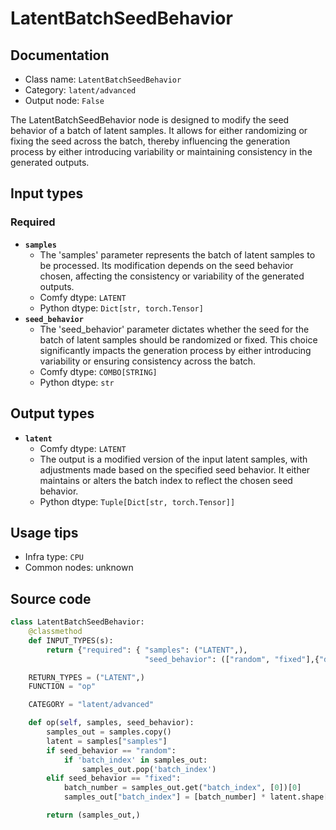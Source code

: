 # LatentBatchSeedBehavior
## Documentation
- Class name: `LatentBatchSeedBehavior`
- Category: `latent/advanced`
- Output node: `False`

The LatentBatchSeedBehavior node is designed to modify the seed behavior of a batch of latent samples. It allows for either randomizing or fixing the seed across the batch, thereby influencing the generation process by either introducing variability or maintaining consistency in the generated outputs.
## Input types
### Required
- **`samples`**
    - The 'samples' parameter represents the batch of latent samples to be processed. Its modification depends on the seed behavior chosen, affecting the consistency or variability of the generated outputs.
    - Comfy dtype: `LATENT`
    - Python dtype: `Dict[str, torch.Tensor]`
- **`seed_behavior`**
    - The 'seed_behavior' parameter dictates whether the seed for the batch of latent samples should be randomized or fixed. This choice significantly impacts the generation process by either introducing variability or ensuring consistency across the batch.
    - Comfy dtype: `COMBO[STRING]`
    - Python dtype: `str`
## Output types
- **`latent`**
    - Comfy dtype: `LATENT`
    - The output is a modified version of the input latent samples, with adjustments made based on the specified seed behavior. It either maintains or alters the batch index to reflect the chosen seed behavior.
    - Python dtype: `Tuple[Dict[str, torch.Tensor]]`
## Usage tips
- Infra type: `CPU`
- Common nodes: unknown


## Source code
```python
class LatentBatchSeedBehavior:
    @classmethod
    def INPUT_TYPES(s):
        return {"required": { "samples": ("LATENT",),
                              "seed_behavior": (["random", "fixed"],{"default": "fixed"}),}}

    RETURN_TYPES = ("LATENT",)
    FUNCTION = "op"

    CATEGORY = "latent/advanced"

    def op(self, samples, seed_behavior):
        samples_out = samples.copy()
        latent = samples["samples"]
        if seed_behavior == "random":
            if 'batch_index' in samples_out:
                samples_out.pop('batch_index')
        elif seed_behavior == "fixed":
            batch_number = samples_out.get("batch_index", [0])[0]
            samples_out["batch_index"] = [batch_number] * latent.shape[0]

        return (samples_out,)

```
